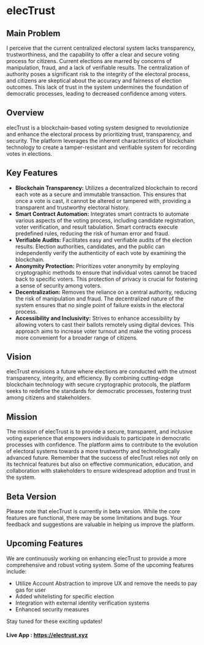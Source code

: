 # elecTrust

## Main Problem
I perceive that the current centralized electoral system lacks transparency, trustworthiness, and the capability to offer a clear and secure voting process for citizens. Current elections are marred by concerns of manipulation, fraud, and a lack of verifiable results. The centralization of authority poses a significant risk to the integrity of the electoral process, and citizens are skeptical about the accuracy and fairness of election outcomes. This lack of trust in the system undermines the foundation of democratic processes, leading to decreased confidence among voters.

## Overview
elecTrust is a blockchain-based voting system designed to revolutionize and enhance the electoral process by prioritizing trust, transparency, and security. The platform leverages the inherent characteristics of blockchain technology to create a tamper-resistant and verifiable system for recording votes in elections.

## Key Features
* **Blockchain Transparency:** Utilizes a decentralized blockchain to record each vote as a secure and immutable transaction. This ensures that once a vote is cast, it cannot be altered or tampered with, providing a transparent and trustworthy electoral history.
* **Smart Contract Automation:** Integrates smart contracts to automate various aspects of the voting process, including candidate registration, voter verification, and result tabulation. Smart contracts execute predefined rules, reducing the risk of human error and fraud.
* **Verifiable Audits:** Facilitates easy and verifiable audits of the election results. Election authorities, candidates, and the public can independently verify the authenticity of each vote by examining the blockchain.
* **Anonymity Protection:** Prioritizes voter anonymity by employing cryptographic methods to ensure that individual votes cannot be traced back to specific voters. This protection of privacy is crucial for fostering a sense of security among voters.
* **Decentralization:** Removes the reliance on a central authority, reducing the risk of manipulation and fraud. The decentralized nature of the system ensures that no single point of failure exists in the electoral process.
* **Accessibility and Inclusivity:** Strives to enhance accessibility by allowing voters to cast their ballots remotely using digital devices. This approach aims to increase voter turnout and make the voting process more convenient for a broader range of citizens.

## Vision
elecTrust envisions a future where elections are conducted with the utmost transparency, integrity, and efficiency. By combining cutting-edge blockchain technology with secure cryptographic protocols, the platform seeks to redefine the standards for democratic processes, fostering trust among citizens and stakeholders.

## Mission
The mission of elecTrust is to provide a secure, transparent, and inclusive voting experience that empowers individuals to participate in democratic processes with confidence. The platform aims to contribute to the evolution of electoral systems towards a more trustworthy and technologically advanced future. Remember that the success of elecTrust relies not only on its technical features but also on effective communication, education, and collaboration with stakeholders to ensure widespread adoption and trust in the system.

## Beta Version
Please note that elecTrust is currently in beta version. While the core features are functional, there may be some limitations and bugs. Your feedback and suggestions are valuable in helping us improve the platform.

## Upcoming Features
We are continuously working on enhancing elecTrust to provide a more comprehensive and robust voting system. Some of the upcoming features include:
* Utilize Account Abstraction to improve UX and remove the needs to pay gas for user
* Added whitelisting for specific election
* Integration with external identity verification systems
* Enhanced security measures

Stay tuned for these exciting updates!

#### Live App : https://electrust.xyz

